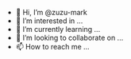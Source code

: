 - 👋 Hi, I’m @zuzu-mark
- 👀 I’m interested in ...
- 🌱 I’m currently learning ...
- 💞️ I’m looking to collaborate on ...
- 📫 How to reach me ...

<!---
zuzu-mark/zuzu-mark is a ✨ special ✨ repository because its `README.md` (this file) appears on your GitHub profile.
You can click the Preview link to take a look at your changes.
--->
